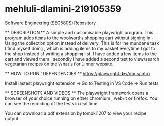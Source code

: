 # mehluli-dlamini-219105359
Software Engineering (SEG580S) Repository


** DESCRIPTION **
A simple and customisable playwright program. This program adds items to the woolworths shopping cart without signing in - Using the collection option instead of delivery. This is for the mundane task I find myself doing , whcih is adding items to my basket everytime I got to the shop instead of writing a shopping list. I have added a few items to the cart and viewed them , secondly I have added a second test to view/search vegetarian recipes on the What's For Dinner website. 

** HOW TO RUN / DEPENDENCIES  ** 
https://playwright.dev/docs/intro

Install lastest playwright extension -> Go to Testing in VS Code -> Run tests 

** SCREENSHOTS AND VIDEOS ** 
The playwright framework opens a browser of your choice running on either chromium , webkit or firefox. You can see the recording of the tests in real time. 

You can download a pdf extension by tomoki1207 to view your recipe output.